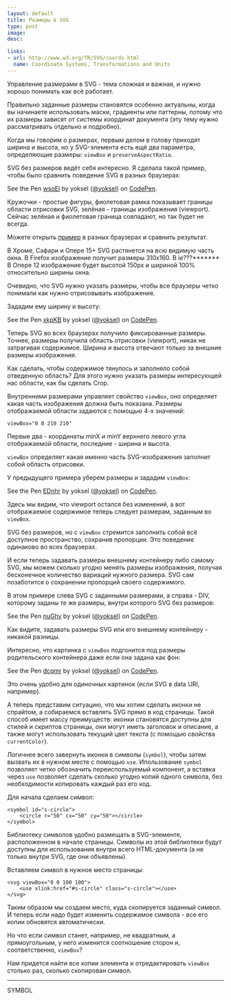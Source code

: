 ```yaml
---
layout: default
title: Размеры в SVG
type: post
image:
desc:

links:
- url: http://www.w3.org/TR/SVG/coords.html
  name: Coordinate Systems, Transformations and Units
---
```

Управление размерами в SVG - тема сложная и важная, и нужно хорошо понимать как всё работает.

Правильно заданные размеры становятся особенно актуальны, когда вы начинаете использовать маски, градиенты или паттерны, потому что их размеры зависят от системы координат документа (эту тему нужно рассматривать отдельно и подробно).

Когда мы говорим о размерах, первым делом в голову приходят ширина и высота, но у SVG-элемента есть ещё два параметра, определяющие размеры: <code>viewBox</code> и <code>preserveAspectRatio</code>.
 <!--more-->

SVG без размеров ведёт себя интересно. Я сделала такой пример, чтобы было сравнить поведение SVG в разных браузерах:

<p data-height="350" data-theme-id="4974" data-slug-hash="wsoEl" data-default-tab="result" class='codepen'>See the Pen <a href='http://codepen.io/yoksel/pen/wsoEl/'>wsoEl</a> by yoksel (<a href='http://codepen.io/yoksel'>@yoksel</a>) on <a href='http://codepen.io'>CodePen</a>.</p>
<script async src="//codepen.io/assets/embed/ei.js"></script>

Кружочки - простые фигуры, фиолетовая рамка показывает границы области отрисовки SVG, зелёная - границы изображения (<span class="svg-viewport">viewport</span>). Сейчас зелёная и фиолетовая граница совпадают, но так будет не всегда.

Можете открыть <a href="http://codepen.io/yoksel/pen/wsoEl">пример</a> в разных браузерах и сравнить результат.

В Хроме, Сафари и Опере 15+ SVG растянется на всю видимую часть окна.
В Firefox изображение получит размеры 310x160.
В ie???*******
В Опере 12 изображение будет высотой 150px и шириной 100% относительно ширины окна.

Очевидно, что SVG нужно указать размеры, чтобы все браузеры четко понимали как нужно отрисовывать изображение.

Зададим ему ширину и высоту:

<p data-height="350" data-theme-id="4974" data-slug-hash="xkpKB" data-default-tab="result" class='codepen'>See the Pen <a href='http://codepen.io/yoksel/pen/xkpKB/'>xkpKB</a> by yoksel (<a href='http://codepen.io/yoksel'>@yoksel</a>) on <a href='http://codepen.io'>CodePen</a>.</p>
<script async src="//codepen.io/assets/embed/ei.js"></script>

Теперь SVG во всех браузерах получило фиксированные размеры. Точнее, размеры получила область отрисовки (<span class="svg-viewport">viewport</span>), никак не затрагивая содержимое. Ширина и высота отвечают только за внешние размеры изображения.

Как сделать, чтобы содержимое тянулось и заполняло собой отведенную область? Для этого нужно указать размеры интересующей нас области, как бы сделать Crop.

Внутренними размерами управляет свойство <code>viewBox</code>, оно определяет какая часть изображения должна быть показана. Размеры отображаемой области задаются с помощью 4-х значений:

<pre><code class="language-markup">viewBox="0 0 210 210"</code></pre>

Первые два - координаты minX и minY верхнего левого угла отображаемой области, последние - ширина и высота.

<code>viewBox</code> определяет какая именно часть SVG-изображения заполнит собой область отрисовки.

У предыдущего примера уберем размеры и зададим <code>viewBox</code>:

<p data-height="350" data-theme-id="4974" data-slug-hash="EDnhr" data-default-tab="result" class='codepen'>See the Pen <a href='http://codepen.io/yoksel/pen/EDnhr/'>EDnhr</a> by yoksel (<a href='http://codepen.io/yoksel'>@yoksel</a>) on <a href='http://codepen.io'>CodePen</a>.</p>
<script async src="//codepen.io/assets/embed/ei.js"></script>

Здесь мы видим, что <span class="svg-viewport">viewport</span> остался без изменений, а вот отображаемое содержимое теперь следует размерам, заданным во <code>viewBox</code>.

SVG без размеров, но с <code>viewBox</code> стремится заполнить собой всё доступное пространство, сохранив пропорции. Это поведение одинаково во всех браузерах.

И если теперь задавать размеры внешнему контейнеру либо самому SVG, мы можем сколько угодно менять размеры изображения, получая бесконечное количество вариаций нужного размера. SVG сам позаботится о сохранении пропорций своего содержимого.

В этом примере слева SVG с заданными размерами, а справа - DIV, которому заданы те же размеры, внутри которого SVG без размеров:

<p data-height="280" data-theme-id="4974" data-slug-hash="nuGhv" data-default-tab="result" class='codepen'>See the Pen <a href='http://codepen.io/yoksel/pen/nuGhv/'>nuGhv</a> by yoksel (<a href='http://codepen.io/yoksel'>@yoksel</a>) on <a href='http://codepen.io'>CodePen</a>.</p>
<script async src="//codepen.io/assets/embed/ei.js"></script>

Как видите, задавать размеры SVG или его внешнему контейнеру - никакой разницы.

Интересно, что картинка с <code>viewBox</code> подгонится под размеры родительского контейнера даже если она задана как фон:

<p data-height="350" data-theme-id="4974" data-slug-hash="dcqmr" data-default-tab="result" class='codepen'>See the Pen <a href='http://codepen.io/yoksel/pen/dcqmr/'>dcqmr</a> by yoksel (<a href='http://codepen.io/yoksel'>@yoksel</a>) on <a href='http://codepen.io'>CodePen</a>.</p>
<script async src="//codepen.io/assets/embed/ei.js"></script>

Это очень удобно для одиночных картинок (если SVG в data URI, например).

А теперь представим ситуацию, что мы хотим сделать иконки не спрайтом, а собираемся вставлять SVG прямо в код страницы.
Такой способ имеет массу преимуществ: иконки становятся доступны для стилей и скриптов страницы, они могут иметь заголовок и описание, а также могут использовать текущий цвет текста (с помощью свойства <code>currentColor</code>).

Логичнее всего завернуть иконки в символы (<code>symbol</code>), чтобы затем вызвать их в нужном месте с помощью <code>use</code>.
Ипользование <code>symbol</code> позволяет четко обозначить переиспользуемый компонент, а вставка через <code>use</code> позволяет сделать сколько угодно копий одного символа, без необходимости копировать каждый раз его код.

Для начала сделаем символ:

<pre><code class="language-markup">&lt;symbol id="s-circle">
    &lt;circle r="50" cx="50" cy="50">&lt;/circle>
&lt;/symbol>
</code></pre>

Библиотеку символов удобно размещать в SVG-элементе, расположенном в начале страницы. Символы из этой библиотеки будут доступны для использования внутри всего HTML-документа (а не только внутри SVG, где они объявлены).

Вставляем символ в нужное место страницы:
<pre><code class="language-markup">&lt;svg viewBox="0 0 100 100">
    &lt;use xlink:href="#s-circle" class="s-circle">&lt;/use>
&lt;/svg>
</code></pre>

Таким образом мы создаем место, куда скопируется заданный символ. И теперь если надо будет изменить содержимое символа - все его копии обновятся автоматически.

Но что если символ станет, например, не квадратным, а прямоугольным, у него изменится соотношение сторон и, соответственно, <code>viewBox</code>?

Нам придется найти все копии элемента и отредактировать <code>viewBox</code> столько раз, сколько скопирован символ.

-----

SYMBOL



